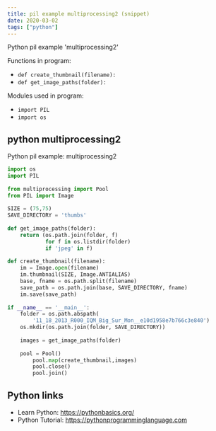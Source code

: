 ```yaml
---
title: pil example multiprocessing2 (snippet)
date: 2020-03-02
tags: ["python"]
---
```

Python pil example 'multiprocessing2'

Functions in program: 
* `def create_thumbnail(filename): `
* `def get_image_paths(folder):`

Modules used in program: 
* `import PIL `
* `import os `

## python multiprocessing2

Python pil example: multiprocessing2

```python
import os 
import PIL 
 
from multiprocessing import Pool 
from PIL import Image
 
SIZE = (75,75)
SAVE_DIRECTORY = 'thumbs'
 
def get_image_paths(folder):
    return (os.path.join(folder, f) 
            for f in os.listdir(folder) 
            if 'jpeg' in f)
 
def create_thumbnail(filename): 
    im = Image.open(filename)
    im.thumbnail(SIZE, Image.ANTIALIAS)
    base, fname = os.path.split(filename) 
    save_path = os.path.join(base, SAVE_DIRECTORY, fname)
    im.save(save_path)
 
if __name__ == '__main__':
    folder = os.path.abspath(
        '11_18_2013_R000_IQM_Big_Sur_Mon__e10d1958e7b766c3e840')
    os.mkdir(os.path.join(folder, SAVE_DIRECTORY))
 
    images = get_image_paths(folder)
 
    pool = Pool()
        pool.map(create_thumbnail,images)
        pool.close()
        pool.join()

```

## Python links

- Learn Python: https://pythonbasics.org/
- Python Tutorial: https://pythonprogramminglanguage.com
